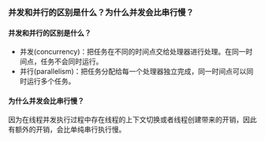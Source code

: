 ### 并发和并行的区别是什么？为什么并发会比串行慢？

#### 并发和并行的区别是什么？

- 并发(concurrency)：把任务在不同的时间点交给处理器进行处理。在同一时间点，任务不会同时运行。
- 并行(parallelism)：把任务分配给每一个处理器独立完成，同一时间点可以同时运行多个任务。

#### 为什么并发会比串行慢？

因为在线程并发执行过程中存在线程的上下文切换或者线程创建带来的开销，因此有额外的开销，会比单纯串行执行慢。

